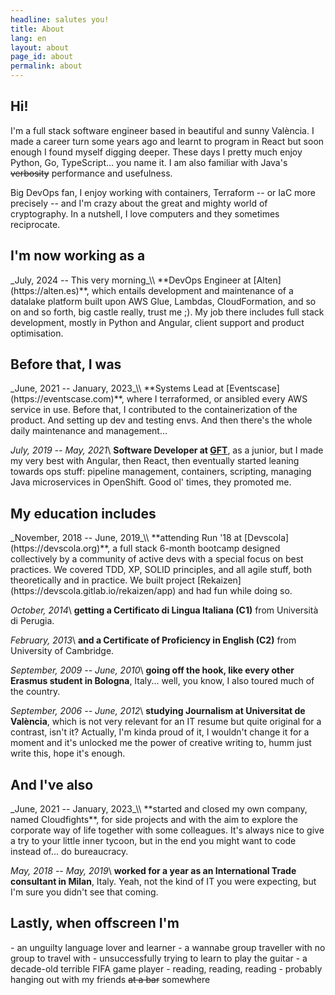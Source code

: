```yaml
---
headline: salutes you!
title: About
lang: en
layout: about
page_id: about
permalink: about
---
```


<h2 class="section print-only"><i class="fa-solid fa-user"></i> Hi!</h2>
I'm a full stack software engineer based in beautiful and sunny València. I made a career turn some years ago and learnt to program in React but soon enough I found myself digging deeper. These days I pretty much enjoy Python, Go, TypeScript... you name it. I am also familiar with Java's <del>verbosity</del> performance and usefulness.

Big DevOps fan, I enjoy working with containers, Terraform -- or IaC more precisely -- and I'm crazy about the great and mighty world of cryptography. In a nutshell, I love computers and they sometimes reciprocate.

<h2 class="section"><i class="fa-solid fa-briefcase"></i> I'm now working as a</h2>
_July, 2024 -- This very morning_\\
**DevOps Engineer at [Alten](https://alten.es)**, which entails development and maintenance of a datalake platform built upon AWS Glue, Lambdas, CloudFormation, and so on and so forth, big castle really, trust me ;). My job there includes full stack development, mostly in Python and Angular, client support and product optimisation.


<h2 class="section"><i class="fa-solid fa-backwards"></i> Before that, I was</h2>
_June, 2021 -- January, 2023_\\
**Systems Lead at [Eventscase](https://eventscase.com)**, where I terraformed, or ansibled every AWS service in use. Before that, I contributed to the containerization of the product. And setting up dev and testing envs. And then there's the whole daily maintenance and management...

_July, 2019 -- May, 2021_\\
**Software Developer at [GFT](https://gft.com)**, as a junior, but I made my very best with Angular, then React, then eventually started leaning towards ops stuff: pipeline management, containers, scripting, managing Java microservices in OpenShift. Good ol' times, they promoted me.

<h2 class="section"><i class="fa-solid fa-graduation-cap"></i> My education includes</h2>
_November, 2018 -- June, 2019_\\
**attending Run '18 at [Devscola](https://devscola.org)**, a full stack 6-month bootcamp designed collectively by a community of active devs with a special focus on best practices. We covered TDD, XP, SOLID principles, and all agile stuff, both theoretically and in practice. We built project [Rekaizen](https://devscola.gitlab.io/rekaizen/app) and had fun while doing so.

_October, 2014_\\
**getting a Certificato di Lingua Italiana (C1)** from Università di Perugia.

_February, 2013_\\
**and a Certificate of Proficiency in English (C2)** from University of Cambridge.

_September, 2009 -- June, 2010_\\
**going off the hook, like every other Erasmus student in Bologna**, Italy... well, you know, I also toured much of the country.

_September, 2006 -- June, 2012_\\
**studying Journalism at Universitat de València**, which is not very relevant for an IT resume but quite original for a contrast, isn't it? Actually, I'm kinda proud of it, I wouldn't change it for a moment and it's unlocked me the power of creative writing to, humm just write this, hope it's enough.


<h2 class="section"><i class="fa-solid fa-star-of-life"></i> And I've also</h2>
_June, 2021 -- January, 2023_\\
**started and closed my own company, named Cloudfights**, for side projects and with the aim to explore the corporate way of life together with some colleagues. It's always nice to give a try to your little inner tycoon, but in the end you might want to code instead of... do bureaucracy.

_May, 2018 -- May, 2019_\\
**worked for a year as an International Trade consultant in Milan**, Italy. Yeah, not the kind of IT you were expecting, but I'm sure you didn't see that coming.

<h2 class="section"><i class="fa-solid fa-signs-post"></i> Lastly, when offscreen I'm</h2>
- an unguilty language lover and learner
- a wannabe group traveller with no group to travel with
- unsuccessfully trying to learn to play the guitar
- a decade-old terrible FIFA game player
- reading, reading, reading
- probably hanging out with my friends <del>at a bar</del> somewhere
